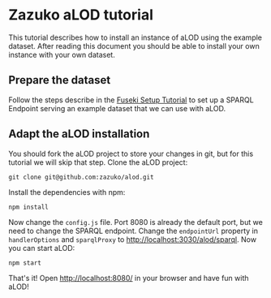 # Zazuko aLOD tutorial

This tutorial describes how to install an instance of aLOD using the example dataset.
After reading this document you should be able to install your own instance with your own dataset.

## Prepare the dataset

Follow the steps describe in the [Fuseki Setup Tutorial](TUTORIAL-fuseki-setup.md)
to set up a SPARQL Endpoint serving an example dataset that we can use with aLOD.

## Adapt the aLOD installation

You should fork the aLOD project to store your changes in git, but for this tutorial we will skip that step.
Clone the aLOD project:

    git clone git@github.com:zazuko/alod.git

Install the dependencies with npm:

    npm install 

Now change the `config.js` file.
Port 8080 is already the default port, but we need to change the SPARQL endpoint.
Change the `endpointUrl` property in `handlerOptions` and `sparqlProxy` to <http://localhost:3030/alod/sparql>.
Now you can start aLOD:

    npm start

That's it!
Open <http://localhost:8080/> in your browser and have fun with aLOD!
